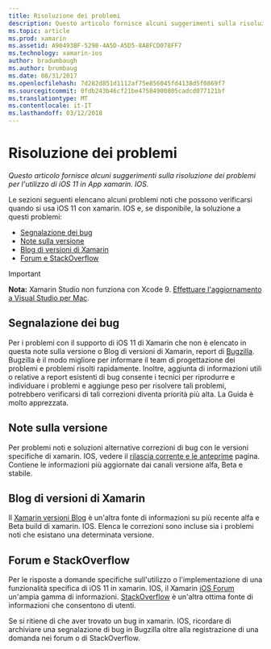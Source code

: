 ```yaml
---
title: Risoluzione dei problemi
description: Questo articolo fornisce alcuni suggerimenti sulla risoluzione dei problemi per l'utilizzo di iOS 11 in App xamarin. IOS.
ms.topic: article
ms.prod: xamarin
ms.assetid: A90493BF-5298-4A5D-A5D5-8A8FCD078FF7
ms.technology: xamarin-ios
author: bradumbaugh
ms.author: brumbaug
ms.date: 08/31/2017
ms.openlocfilehash: 7d282d851d1112af75e856045fd4138d5f0869f7
ms.sourcegitcommit: 0fdb243b46cf21be47584900805cadcd077121bf
ms.translationtype: MT
ms.contentlocale: it-IT
ms.lasthandoff: 03/12/2018
---
```

# <a name="troubleshooting"></a>Risoluzione dei problemi

_Questo articolo fornisce alcuni suggerimenti sulla risoluzione dei problemi per l'utilizzo di iOS 11 in App xamarin. IOS._

Le sezioni seguenti elencano alcuni problemi noti che possono verificarsi quando si usa iOS 11 con xamarin. IOS e, se disponibile, la soluzione a questi problemi:

- [Segnalazione dei bug](#Reporting-Bugs)
- [Note sulla versione](#Release-Notes)
- [Blog di versioni di Xamarin](#Xamarin-Releases-Blog)
- [Forum e StackOverflow](#Forums-and-StackOverflow)

> [!IMPORTANT]
> **Nota:** Xamarin Studio non funziona con Xcode 9.
> [Effettuare l'aggiornamento a Visual Studio per Mac](https://www.visualstudio.com/vs/).

<a name="Reporting-Bugs" />

## <a name="reporting-bugs"></a>Segnalazione dei bug

Per i problemi con il supporto di iOS 11 di Xamarin che non è elencato in questa note sulla versione o Blog di versioni di Xamarin, report di [Bugzilla](https://bugzilla.xamarin.com/enter_bug.cgi?product=iOS). Bugzilla è il modo migliore per informare il team di progettazione dei problemi e problemi risolti rapidamente. Inoltre, aggiunta di informazioni utili o relative a report esistenti di bug consente i tecnici per riprodurre e individuare i problemi e aggiunge peso per risolvere tali problemi, potrebbero verificarsi di tali correzioni diventa priorità più alta. La Guida è molto apprezzata.

<a name="Release-Notes" />

## <a name="release-notes"></a>Note sulla versione

Per problemi noti e soluzioni alternative correzioni di bug con le versioni specifiche di xamarin. IOS, vedere il [rilascia corrente e le anteprime](https://developer.xamarin.com/releases/current/) pagina. Contiene le informazioni più aggiornate dai canali versione alfa, Beta e stabile.

<a name="Xamarin-Releases-Blog" />

## <a name="xamarin-releases-blog"></a>Blog di versioni di Xamarin

Il [Xamarin versioni Blog](https://releases.xamarin.com/) è un'altra fonte di informazioni su più recente alfa e Beta build di xamarin. IOS. Elenca le correzioni sono incluse sia i problemi noti che esistano una determinata versione.

<a name="Forums-and-StackOverflow" />

## <a name="forums-and-stackoverflow"></a>Forum e StackOverflow

Per le risposte a domande specifiche sull'utilizzo o l'implementazione di una funzionalità specifica di iOS 11 in xamarin. IOS, il Xamarin [iOS Forum](http://forums.xamarin.com/categories/ios) un'ampia gamma di informazioni. [StackOverflow](http://stackoverflow.com/search?tab=newest&q=xamarin) è un'altra ottima fonte di informazioni che consentono di utenti.

Se si ritiene di che aver trovato un bug in xamarin. IOS, ricordare di archiviare una segnalazione di bug in Bugzilla oltre alla registrazione di una domanda nei forum o di StackOverflow.
